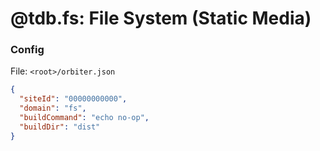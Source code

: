 # @tdb.fs: File System (Static Media)


### Config
File: `<root>/orbiter.json`

```json
{
  "siteId": "00000000000",
  "domain": "fs",
  "buildCommand": "echo no-op",
  "buildDir": "dist"
}
```
